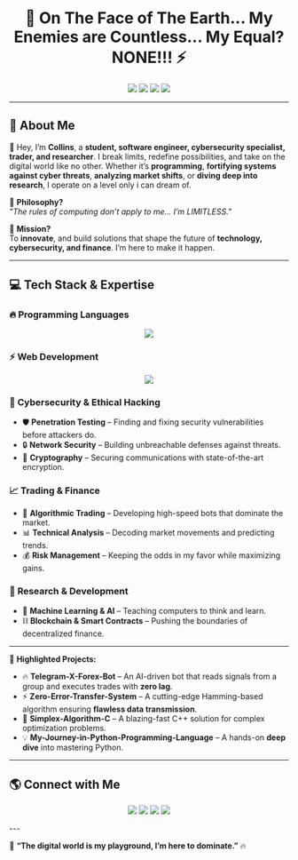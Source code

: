 <h1 align="center">🚀 On The Face of The Earth... My Enemies are Countless... My Equal? NONE!!! ⚡</h1>
<p align="center">
  <img src="https://img.shields.io/badge/Coding-Limitless-blue?style=for-the-badge" />
  <img src="https://img.shields.io/badge/Cybersecurity-Fortified-green?style=for-the-badge" />
  <img src="https://img.shields.io/badge/Trading-Strategic-black?style=for-the-badge" />
  <img src="https://img.shields.io/badge/Research-Relentless-red?style=for-the-badge" />
</p>

---

## 🧠 About Me

👋 Hey, I’m **Collins**, a **student, software engineer, cybersecurity specialist, trader, and researcher**. I break limits, redefine possibilities, and take on the digital world like no other. Whether it’s **programming**, **fortifying systems against cyber threats**, **analyzing market shifts**, or **diving deep into research**, I operate on a level only i can dream of.

🚀 **Philosophy?**  
_"The rules of computing don’t apply to me… I’m LIMITLESS."_

🎯 **Mission?**  
To **innovate**, and build solutions that shape the future of **technology, cybersecurity, and finance**. I’m here to make it happen.

---

## 💻 Tech Stack & Expertise

### 🔥 **Programming Languages**
<p align="center">
  <img src="https://skillicons.dev/icons?i=python,c,cpp,java,js,html,css"/>
</p>

### ⚡ **Web Development**
<p align="center">
  <img src="https://skillicons.dev/icons?i=react,nodejs,express,django,flask"/>
</p>

### 🔐 **Cybersecurity & Ethical Hacking**
- 🛡️ **Penetration Testing** – Finding and fixing security vulnerabilities before attackers do.  
- 🔒 **Network Security** – Building unbreachable defenses against threats.  
- 🔑 **Cryptography** – Securing communications with state-of-the-art encryption.  
<!-- - 🕵🏽‍♂️ **Digital Forensics** – Unmasking cyber attacks and tracking digital footprints. -->  

### 📈 **Trading & Finance**
- 🤖 **Algorithmic Trading** – Developing high-speed bots that dominate the market.  
- 📊 **Technical Analysis** – Decoding market movements and predicting trends.  
- 💰 **Risk Management** – Keeping the odds in my favor while maximizing gains.  

### 🧪 **Research & Development**
- 🤖 **Machine Learning & AI** – Teaching computers to think and learn.  
- ⛓ **Blockchain & Smart Contracts** – Pushing the boundaries of decentralized finance.  
<!-- ⚛️ **Quantum Computing** – Exploring the next frontier of computing power.-->  

---

🚀 **Highlighted Projects:**
- 🔥 **Telegram-X-Forex-Bot** – An AI-driven bot that reads signals from a group and executes trades with **zero lag**.  
- ⚡ **Zero-Error-Transfer-System** – A cutting-edge Hamming-based algorithm ensuring **flawless data transmission**.  
- 🚀 **Simplex-Algorithm-C** – A blazing-fast C++ solution for complex optimization problems.  
- 💡 **My-Journey-in-Python-Programming-Language** – A hands-on **deep dive** into mastering Python.  

---
<!--
## 📊 **GitHub Stats & Activity**

<p align="center">
<!--  <img src="https://github-readme-stats.vercel.app/api?username=Contractor-x&show_icons=true&theme=matrix" alt="GitHub Stats" /> 
<img src="https://github-readme-streak-stats.herokuapp.com/?user=Contractor-x&theme=matrix" alt="GitHub Streaks"/> 
<img src="https://github-readme-stats.vercel.app/api/top-langs/?username=Contractor-x&layout=compact&theme=matrix" alt="Top Languages" 
</p>
-->


## 🌎 **Connect with Me**
<p align="center">
  <a href="mailto:dada4ash@gmail.com"><img src="https://img.shields.io/badge/Gmail-D14836?style=for-the-badge&logo=gmail&logoColor=white"/></a>
  <a href="https://twitter.com/Con_tractorX"><img src="https://img.shields.io/badge/Twitter-1DA1F2?style=for-the-badge&logo=twitter&logoColor=white"/></a>
 <a href="https://linkedin.com/in/yourprofile"><img src="https://img.shields.io/badge/LinkedIn-0077B5?style=for-the-badge&logo=linkedin&logoColor=white"/></a>
  <a href="https://discord.com/x_contractor_x"><img src="https://img.shields.io/badge/Discord-5865F2?style=for-the-badge&logo=discord&logoColor=white"/></a>
</p>
<!-- Hello dude wassup how far dont quit. you are unique .......... -->
---

🚀 **“The digital world is my playground, I’m here to dominate.”** 🔥

<!-- AES-256 Encryption Key

ZtYw8tD#L!a9E2rPbV4@X5cK7FgMq%Tz

⚠ Keep this key secure — it's required to decrypt the credentials.-->

<!-- 1234567891012345 -->
